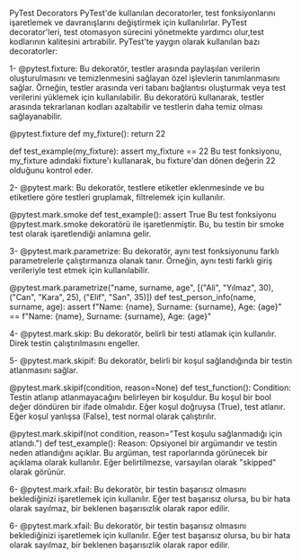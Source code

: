 PyTest Decorators
PyTest'de kullanılan decoratorler, test fonksiyonlarını işaretlemek ve davranışlarını değiştirmek için kullanılırlar.
PyTest decorator'leri, test otomasyon sürecini yönetmekte yardımcı olur,test kodlarının kalitesini artırabilir.
PyTest'te yaygın olarak kullanılan bazı decoratorler:

1- @pytest.fixture: Bu dekoratör, testler arasında paylaşılan verilerin oluşturulmasını ve temizlenmesini sağlayan özel işlevlerin tanımlanmasını sağlar.
 Örneğin, testler arasında veri tabanı bağlantısı oluşturmak veya test verilerini yüklemek için kullanılabilir.
 Bu dekoratörü kullanarak, testler arasında tekrarlanan kodları azaltabilir ve testlerin daha temiz olması sağlayanabilir.

  @pytest.fixture
  def my_fixture():
    return 22

  def test_example(my_fixture):
     assert my_fixture == 22
 Bu test fonksiyonu, my_fixture adındaki fixture'ı kullanarak, bu fixture'dan dönen değerin 22 olduğunu kontrol eder.

2- @pytest.mark: Bu dekoratör, testlere etiketler eklenmesinde ve bu etiketlere göre testleri gruplamak, filtrelemek için kullanılır. 
 
  @pytest.mark.smoke
  def test_example():
      assert True
  Bu test fonksiyonu @pytest.mark.smoke dekoratörü ile işaretlenmiştir. Bu, bu testin bir smoke test olarak işaretlendiği anlamına gelir. 

3- @pytest.mark.parametrize: Bu dekoratör, aynı test fonksiyonunu farklı parametrelerle çalıştırmanıza olanak tanır. 
  Örneğin, aynı testi farklı giriş verileriyle test etmek için kullanılabilir.

  @pytest.mark.parametrize("name, surname, age", [("Ali", "Yılmaz", 30), ("Can", "Kara", 25), ("Elif", "San", 35)])
  def test_person_info(name, surname, age):
    assert f"Name: {name}, Surname: {surname}, Age: {age}" == f"Name: {name}, Surname: {surname}, Age: {age}"

4- @pytest.mark.skip: Bu dekoratör, belirli bir testi atlamak için kullanılır. Direk testin çalıştırılmasını engeller.

5- @pytest.mark.skipif: Bu dekoratör, belirli bir koşul sağlandığında bir testin atlanmasını sağlar. 

  @pytest.mark.skipif(condition, reason=None)
  def test_function():
  Condition: Testin atlanıp atlanmayacağını belirleyen bir koşuldur. Bu koşul bir bool değer döndüren bir ifade olmalıdır. 
  Eğer koşul doğruysa (True), test atlanır. Eğer koşul yanlışsa (False), test normal olarak çalıştırılır.

  @pytest.mark.skipif(not condition, reason="Test koşulu sağlanmadığı için atlandı.")
  def test_example():
  Reason: Opsiyonel bir argümandır ve testin neden atlandığını açıklar. Bu argüman, test raporlarında görünecek bir açıklama olarak kullanılır. 
  Eğer belirtilmezse, varsayılan olarak "skipped" olarak görünür.

 6- @pytest.mark.xfail: Bu dekoratör, bir testin başarısız olmasını beklediğinizi işaretlemek için kullanılır. 
    Eğer test başarısız olursa, bu bir hata olarak sayılmaz, bir beklenen başarısızlık olarak rapor edilir.

6- @pytest.mark.xfail: Bu dekoratör, bir testin başarısız olmasını beklediğinizi işaretlemek için kullanılır. Eğer test başarısız olursa, bu bir hata olarak sayılmaz, bir beklenen başarısızlık olarak rapor edilir.
